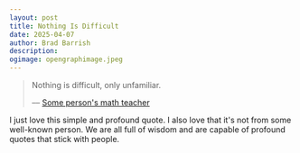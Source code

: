 ```yaml
---
layout: post
title: Nothing Is Difficult
date: 2025-04-07
author: Brad Barrish
description: 
ogimage: opengraphimage.jpeg
---
```


> Nothing is difficult, only unfamiliar.
>
> –– [Some person's math teacher](https://x.com/curiouswavefn/status/1908293738239320555) 

I just love this simple and profound quote. I also love that it's not from some well-known person. We are all full of wisdom and are capable of profound quotes that stick with people.